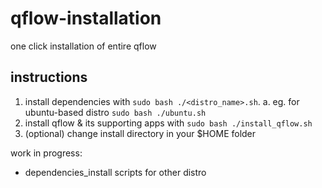 # qflow-installation
one click installation of entire qflow

## instructions
1. install dependencies with ```sudo bash ./<distro_name>.sh```.
 a. eg. for ubuntu-based distro ```sudo bash ./ubuntu.sh```
2. install qflow & its supporting apps with ```sudo bash ./install_qflow.sh```
3. (optional) change install directory in your $HOME folder

work in progress:
- dependencies_install scripts for other distro
